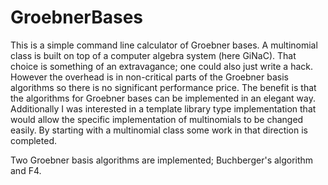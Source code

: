 # GroebnerBases

This is a simple command line calculator of Groebner bases.  A multinomial class is built on top of a computer algebra system (here GiNaC).  That choice is something of an extravagance; one could also just write a hack.  However the overhead is in non-critical parts of the Groebner basis algorithms so there is no significant performance price.  The benefit is that the algorithms for Groebner bases can be implemented in an elegant way.  Additionally I was interested in a template library type implementation that would allow the specific implementation of multinomials to be changed easily.  By starting with a multinomial class some work in that direction is completed.

Two Groebner basis algorithms are implemented; Buchberger's algorithm and F4.
